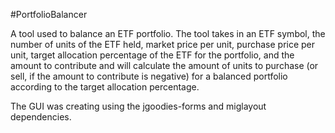 #PortfolioBalancer

A tool used to balance an ETF portfolio.  The tool takes in an ETF symbol, the number of units of the ETF held, market price per unit, purchase price per unit, target allocation percentage of the ETF for the portfolio, and the amount to contribute and will calculate the amount of units to purchase (or sell, if the amount to contribute is negative) for a balanced portfolio according to the target allocation percentage.

The GUI was creating using the jgoodies-forms and miglayout dependencies.
